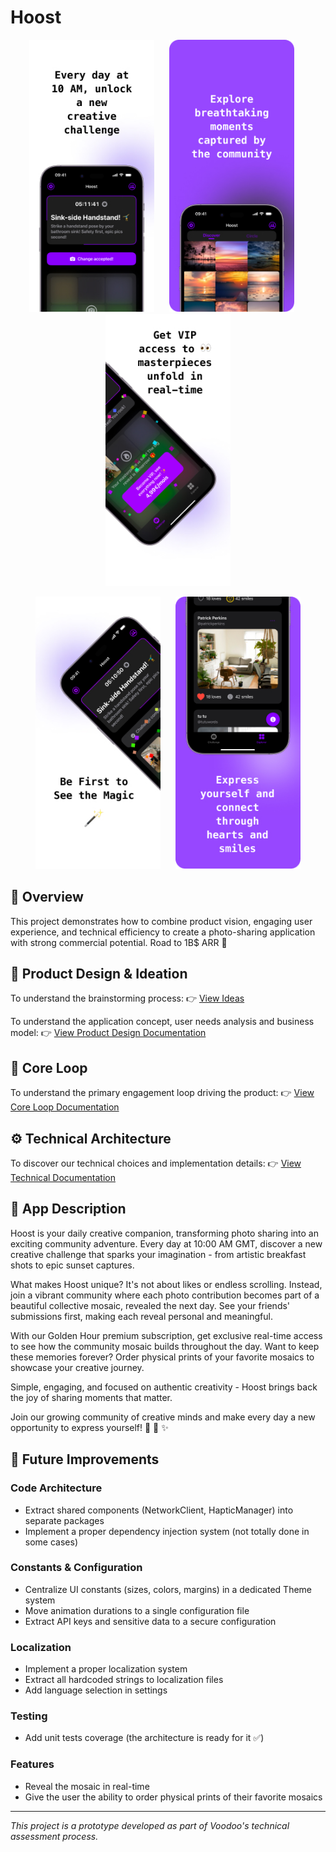 # Hoost

<p align="center">
<img src="assets/Frame1.jpg" width="200" alt="Daily creative challenges"/>
&nbsp;&nbsp;&nbsp;&nbsp;
<img src="assets/Frame2.jpg" width="200" alt="Discover community photos"/>
&nbsp;&nbsp;&nbsp;&nbsp;
<img src="assets/Frame3.jpg" width="200" alt="VIP real-time access"/>
</p>

<p align="center">
<img src="assets/Frame4.jpg" width="200" alt="Social engagement"/>
&nbsp;&nbsp;&nbsp;&nbsp;
<img src="assets/Frame5.jpg" width="200" alt="Community mosaic"/>
</p>

## 🎯 Overview

This project demonstrates how to combine product vision, engaging user experience, and technical efficiency to create a photo-sharing application with strong commercial potential. Road to 1B$ ARR 🚀

## 📱 Product Design & Ideation

To understand the brainstorming process:
👉 [View Ideas](docs/ideas.md)

To understand the application concept, user needs analysis and business model:
👉 [View Product Design Documentation](docs/product-design.md)

## 🔄 Core Loop

To understand the primary engagement loop driving the product:
👉 [View Core Loop Documentation](docs/core-loop.md)

## ⚙️ Technical Architecture

To discover our technical choices and implementation details:
👉 [View Technical Documentation](docs/technical-decisions.md)

## 📱 App Description

Hoost is your daily creative companion, transforming photo sharing into an exciting community adventure. Every day at 10:00 AM GMT, discover a new creative challenge that sparks your imagination - from artistic breakfast shots to epic sunset captures.

What makes Hoost unique? It's not about likes or endless scrolling. Instead, join a vibrant community where each photo contribution becomes part of a beautiful collective mosaic, revealed the next day. See your friends' submissions first, making each reveal personal and meaningful.

With our Golden Hour premium subscription, get exclusive real-time access to see how the community mosaic builds throughout the day. Want to keep these memories forever? Order physical prints of your favorite mosaics to showcase your creative journey.

Simple, engaging, and focused on authentic creativity - Hoost brings back the joy of sharing moments that matter.

Join our growing community of creative minds and make every day a new opportunity to express yourself! 🎨 📸 ✨

## 🔨 Future Improvements

### Code Architecture
- Extract shared components (NetworkClient, HapticManager) into separate packages
- Implement a proper dependency injection system (not totally done in some cases)

### Constants & Configuration
- Centralize UI constants (sizes, colors, margins) in a dedicated Theme system
- Move animation durations to a single configuration file
- Extract API keys and sensitive data to a secure configuration

### Localization
- Implement a proper localization system
- Extract all hardcoded strings to localization files
- Add language selection in settings

### Testing
- Add unit tests coverage (the architecture is ready for it ✅)

### Features
- Reveal the mosaic in real-time
- Give the user the ability to order physical prints of their favorite mosaics

---
*This project is a prototype developed as part of Voodoo's technical assessment process.*
